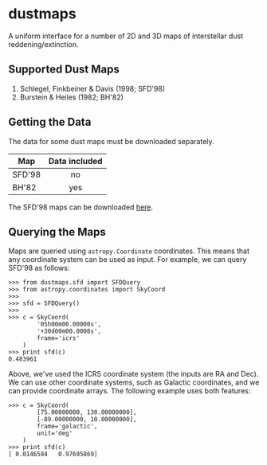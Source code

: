 dustmaps
========

A uniform interface for a number of 2D and 3D maps of interstellar dust
reddening/extinction.

Supported Dust Maps
-------------------

1. Schlegel, Finkbeiner & Davis (1998; SFD'98)
2. Burstein & Heiles (1982; BH'82)

Getting the Data
----------------

The data for some dust maps must be downloaded separately.

| Map    | Data included |
| ------ | :-----------: |
| SFD'98 | no            |
| BH'82  | yes           |

The SFD'98 maps can be downloaded [here](http://nebel.rc.fas.harvard.edu/mjuric/lsd-data/sfd-dust-maps/).

Querying the Maps
-----------------

Maps are queried using `astropy.Coordinate` coordinates. This means that any
coordinate system can be used as input. For example, we can query SFD'98 as
follows:

    >>> from dustmaps.sfd import SFDQuery
    >>> from astropy.coordinates import SkyCoord
    >>>
    >>> sfd = SFDQuery()
    >>>
    >>> c = SkyCoord(
            '05h00m00.00000s',
            '+30d00m00.0000s',
            frame='icrs'
        )
    >>> print sfd(c)
    0.483961

Above, we've used the ICRS coordinate system (the inputs are RA and Dec). We can
use other coordinate systems, such as Galactic coordinates, and we can provide
coordinate arrays. The following example uses both features:

    >>> c = SkyCoord(
            [75.00000000, 130.00000000],
            [-89.00000000, 10.00000000],
            frame='galactic',
            unit='deg'
        )
    >>> print sfd(c)
    [ 0.0146584   0.97695869]

